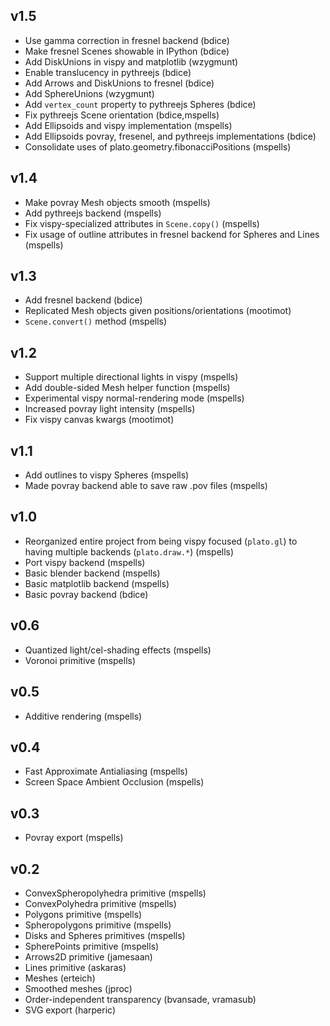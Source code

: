 ## v1.5

- Use gamma correction in fresnel backend (bdice)
- Make fresnel Scenes showable in IPython (bdice)
- Add DiskUnions in vispy and matplotlib (wzygmunt)
- Enable translucency in pythreejs (bdice)
- Add Arrows and DiskUnions to fresnel (bdice)
- Add SphereUnions (wzygmunt)
- Add `vertex_count` property to pythreejs Spheres (bdice)
- Fix pythreejs Scene orientation (bdice,mspells)
- Add Ellipsoids and vispy implementation (mspells)
- Add Ellipsoids povray, fresenel, and pythreejs implementations (bdice)
- Consolidate uses of plato.geometry.fibonacciPositions (mspells)

## v1.4

- Make povray Mesh objects smooth (mspells)
- Add pythreejs backend (mspells)
- Fix vispy-specialized attributes in `Scene.copy()` (mspells)
- Fix usage of outline attributes in fresnel backend for Spheres and Lines (mspells)

## v1.3

- Add fresnel backend (bdice)
- Replicated Mesh objects given positions/orientations (mootimot)
- `Scene.convert()` method (mspells)

## v1.2

- Support multiple directional lights in vispy (mspells)
- Add double-sided Mesh helper function (mspells)
- Experimental vispy normal-rendering mode (mspells)
- Increased povray light intensity (mspells)
- Fix vispy canvas kwargs (mootimot)

## v1.1

- Add outlines to vispy Spheres (mspells)
- Made povray backend able to save raw .pov files (mspells)

## v1.0

- Reorganized entire project from being vispy focused (`plato.gl`) to having multiple backends (`plato.draw.*`) (mspells)
- Port vispy backend (mspells)
- Basic blender backend (mspells)
- Basic matplotlib backend (mspells)
- Basic povray backend (bdice)

## v0.6

- Quantized light/cel-shading effects (mspells)
- Voronoi primitive (mspells)

## v0.5

- Additive rendering (mspells)

## v0.4

- Fast Approximate Antialiasing (mspells)
- Screen Space Ambient Occlusion (mspells)

## v0.3

- Povray export (mspells)

## v0.2

- ConvexSpheropolyhedra primitive (mspells)
- ConvexPolyhedra primitive (mspells)
- Polygons primitive (mspells)
- Spheropolygons primitive (mspells)
- Disks and Spheres primitives (mspells)
- SpherePoints primitive (mspells)
- Arrows2D primitive (jamesaan)
- Lines primitive (askaras)
- Meshes (erteich)
- Smoothed meshes (jproc)
- Order-independent transparency (bvansade, vramasub)
- SVG export (harperic)
